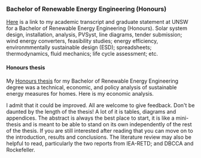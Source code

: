 ### Bachelor of Renewable Energy Engineering (Honours)

[Here](https://ipfs.io/ipfs/QmaSve25zBPgmxX7A91cWxtPPcRG3bpLJeFBFXKj3F1Zv8) is a link to my academic transcript and graduate statement at UNSW for a Bachelor of Renewable Energy Engineering (Honours). Solar system design, installation, analysis, PVSyst, line diagrams, tender submission; wind energy converters, feasibility studies; energy efficiency, environmmentally sustainable design (ESD); spreadsheets; thermodynamics, fluid mechanics; life cycle assessment; etc.

#### Honours thesis

My [Honours thesis](https://ipfs.io/ipfs/QmNLf9jUJNVqeZm4bjzzeWu4WziALk5zf2UWQXL2mPp4Bi) for my Bachelor of Renewable Energy Engineering degree was a technical, economic, and policy analysis of sustainable energy measures for homes. Here is my economic analysis.

I admit that it could be improved. All are welcome to give feedback. Don't be daunted by the length of the thesis! A lot of it is tables, diagrams and appendices. The abstract is always the best place to start, it is like a mini-thesis and is meant to be able to stand on its own independently of the rest of the thesis. If you are still interested after reading that you can move on to the introduction, results and conclusions. The literature review may also be helpful to read, particularly the two reports from IEA-RETD; and DBCCA and Rockefeller.
